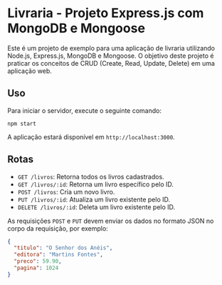 # Livraria - Projeto Express.js com MongoDB e Mongoose

Este é um projeto de exemplo para uma aplicação de livraria utilizando Node.js, Express.js, MongoDB e Mongoose. O objetivo deste projeto é praticar os conceitos de CRUD (Create, Read, Update, Delete) em uma aplicação web.

## Uso

Para iniciar o servidor, execute o seguinte comando:

```npm start```

A aplicação estará disponível em `http://localhost:3000`.

## Rotas

- `GET /livros`: Retorna todos os livros cadastrados.
- `GET /livros/:id`: Retorna um livro específico pelo ID.
- `POST /livros`: Cria um novo livro.
- `PUT /livros/:id`: Atualiza um livro existente pelo ID.
- `DELETE /livros/:id`: Deleta um livro existente pelo ID.

As requisições `POST` e `PUT` devem enviar os dados no formato JSON no corpo da requisição, por exemplo:

```json
{
  "titulo": "O Senhor dos Anéis",
  "editora": "Martins Fontes",
  "preco": 59.90,
  "pagina": 1024
}


